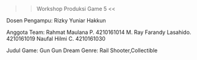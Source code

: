 >> Workshop Produksi Game 5 <<

Dosen Pengampu: Rizky Yuniar Hakkun

Anggota Team:
Rahmat Maulana P.	4210161014
M. Ray Farandy Lasahido.	4210161019
Naufal Hilmi C.		4210161030


Judul Game: Gun Gun Dream
Genre: Rail Shooter,Collectible
